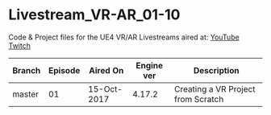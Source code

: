 # Livestream_VR-AR_01-10
Code &amp; Project files for the UE4 VR/AR Livestreams aired at: 
[YouTube](https://www.youtube.com/channel/UCCUwqylv61tFggp6sIcNH6w)
[Twitch](https://www.twitch.tv/1runeberg/)


| Branch | Episode | Aired On | Engine ver | Description |
| ------------- | ------------- | ------------- | ------------- | ------------- |
| master  | 01  | 15-Oct-2017 | 4.17.2 |Creating a VR Project from Scratch |
